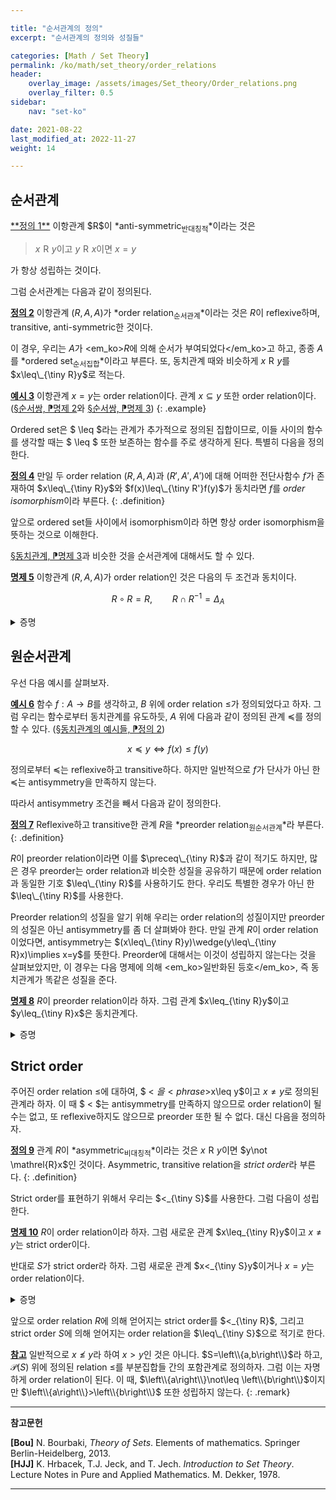 ```yaml
---

title: "순서관계의 정의"
excerpt: "순서관계의 정의와 성질들"

categories: [Math / Set Theory]
permalink: /ko/math/set_theory/order_relations
header:
    overlay_image: /assets/images/Set_theory/Order_relations.png
    overlay_filter: 0.5
sidebar: 
    nav: "set-ko"

date: 2021-08-22
last_modified_at: 2022-11-27
weight: 14

---
```


## 순서관계

<div class="definition" markdown="1">
<ins id="df1">**정의 1**</ins> 이항관계 $R$이 *anti-symmetric<sub>반대칭적</sub>*이라는 것은 

> $x\mathrel{R}y$이고 $y\mathrel{R}x$이면 $x=y$

가 항상 성립하는 것이다.
</div>

그럼 순서관계는 다음과 같이 정의된다. 

<div class="definition" markdown="1">

<ins id="df2">**정의 2**</ins>  이항관계 $(R,A,A)$가 *order relation<sub>순서관계</sub>*이라는 것은 $R$이 reflexive하며, transitive, anti-symmetric한 것이다.

</div>

이 경우, 우리는 $A$가 <em_ko>$R$에 의해 순서가 부여되었다</em_ko>고 하고, 종종 $A$를 *ordered set<sub>순서집합</sub>*이라고 부른다. 또, 동치관계 때와 비슷하게 $x\mathrel{R}y$를 $x\leq\_{\tiny R}y$로 적는다. 

<ins id="ex3">**예시 3**</ins> 이항관계 <phrase>$x=y$</phrase>는 order relation이다. 관계 <phrase>$x\subseteq y$</phrase> 또한 order relation이다. ([§순서쌍, ⁋명제 2](/ko/math/set_theory/ordered_pair#pp2)와 [§순서쌍, ⁋명제 3](/ko/math/set_theory/ordered_pair#pp3))
{: .example}

Ordered set은 $ \leq $라는 관계가 추가적으로 정의된 집합이므로, 이들 사이의 함수를 생각할 때는 $ \leq $ 또한 보존하는 함수를 주로 생각하게 된다. 특별히 다음을 정의한다.

<ins id="df4">**정의 4**</ins> 만일 두 order relation $(R, A, A)$과 $(R', A',A')$에 대해 어떠한 전단사함수 $f$가 존재하여 $x\leq\_{\tiny R}y$와 $f(x)\leq\_{\tiny R'}f(y)$가 동치라면 $f$를 *order isomorphism*이라 부른다. 
{: .definition}

앞으로 ordered set들 사이에서 isomorphism이라 하면 항상 order isomorphism을 뜻하는 것으로 이해한다. 

[§동치관계, ⁋명제 3](/ko/math/set_theory/equivalence_relations#pp3)과 비슷한 것을 순서관계에 대해서도 할 수 있다.

<div class="proposition" markdown="1">

<ins id="df5">**명제 5**</ins> 이항관계 $(R,A,A)$가 order relation인 것은 다음의 두 조건과 동치이다.

$$R\circ R=R,\qquad R\cap R^{-1}=\Delta_A$$

</div>
<details class="proof" markdown="1">
<summary>증명</summary>

첫 번째 조건이 transitivity와 동등한 것은 [§동치관계, ⁋명제 3](/ko/math/set_theory/equivalence_relations#pp3)의 증명에서 이미 살펴보았다. 두 번째 조건은 reflexive와 antisymmetry를 섞어둔 것이라는 것도 쉽게 보일 수 있다.

</details>

## 원순서관계

우선 다음 예시를 살펴보자.

<div class="example" markdown="1">

<ins id="ex6">**예시 6**</ins> 함수 $f:A\rightarrow B$를 생각하고, $B$ 위에 order relation $\leq$가 정의되었다고 하자. 그럼 우리는 함수로부터 동치관계를 유도하듯, $A$ 위에 다음과 같이 정의된 관계 $\preceq$를 정의할 수 있다. ([§동치관계의 예시들, ⁋정의 2](/ko/math/set_theory/examples_of_equivalence#df2))

$$x\preceq y\iff f(x)\leq f(y)$$

정의로부터 $\preceq$는 reflexive하고 transitive하다. 하지만 일반적으로 $f$가 단사가 아닌 한 $\preceq$는 antisymmetry을 만족하지 않는다.
</div>

따라서 antisymmetry 조건을 빼서 다음과 같이 정의한다.

<ins id="df7">**정의 7**</ins> Reflexive하고 transitive한 관계 $R$을 *preorder relation<sub>원순서관계</sub>*라 부른다.
{: .definition}

$R$이 preorder relation이라면 이를 $\preceq\_{\tiny R}$과 같이 적기도 하지만, 많은 경우 preorder는 order relation과 비슷한 성질을 공유하기 때문에 order relation과 동일한 기호 $\leq\_{\tiny R}$를 사용하기도 한다. 우리도 특별한 경우가 아닌 한 $\leq\_{\tiny R}$를 사용한다.

Preorder relation의 성질을 알기 위해 우리는 order relation의 성질이지만 preorder의 성질은 아닌 antisymmetry를 좀 더 살펴봐야 한다. 만일 관계 $R$이 order relation이었다면, antisymmetry는 $(x\leq\_{\tiny R}y)\wedge(y\leq\_{\tiny R}x)\implies x=y$를 뜻한다. Preorder에 대해서는 이것이 성립하지 않는다는 것을 살펴보았지만, 이 경우는 다음 명제에 의해 <em_ko>일반화된 등호</em_ko>, 즉 동치관계가 똑같은 성질을 준다. 

<div class="proposition" markdown="1">

<ins id="pp8">**명제 8**</ins>  $R$이 preorder relation이라 하자. 그럼 관계 <phrase>$x\leq_{\tiny R}y$이고 $y\leq_{\tiny R}x$</phrase>은 동치관계다.

</div>
<details class="proof" markdown="1">
<summary>증명</summary>
위의 관계를 $S$라 하자. 우리는 $S$가 reflexive, symmetric, transitive함을 보여야 한다. 우선 이 관계가 reflexive함은 자명하다. $R$이 preorder이므로, 임의의 $x$에 대해 $x\mathrel{R}x$가 항상 성립하기 때문이다. 한편, 임의의 $x$, $y$에 대하여 $x\mathrel{S}y$라 하자. 그럼 

$$x\mathrel{S}y\iff(x\leq_{\tiny R}y)\wedge(y\leq_{\tiny R}x)\iff(y\leq_{\tiny R}x)\wedge(x\leq_{\tiny R}y)\iff y\mathrel{S}x$$

이므로 $S$는 symmetric하다. 마지막으로 만일 $x\mathrel{S}y$, $y\mathrel{S}z$라면

$$\begin{aligned}  (x\mathrel{S}y)\wedge(y\mathrel{S}z)&\iff((x\leq_{\tiny R}y)\wedge(y\leq_{\tiny R}x))\wedge((y\leq_{\tiny R}z)\wedge(z\leq_{\tiny R}y))\\
  &\iff(x\leq_{\tiny R}y)\wedge(y\leq_{\tiny R}x)\wedge(y\leq_{\tiny R}z)\wedge(z\leq_{\tiny R}y)\\
  &\iff(x\leq_{\tiny R}y)\wedge(y\leq_{\tiny R}z)\wedge(z\leq_{\tiny R}y)\wedge(y\leq_{\tiny R}x)\\
  &\iff((x\leq_{\tiny R}y)\wedge(y\leq_{\tiny R}z))\wedge((z\leq_{\tiny R}y)\wedge(y\leq_{\tiny R}x))\\
  &\iff(x\leq_{\tiny R}z)\wedge(z\leq_{\tiny R}x)\\
  &\iff x\mathrel{S}z
\end{aligned}$$

이므로 $S$는 transitive하고, 따라서 $S$는 동치관계가 된다.
</details>

## Strict order

주어진 order relation $\leq$에 대하여, $ < $을 <phrase>$x\leq y$이고 $x\neq y$</phrase>로 정의된 관계라 하자. 이 때 $ < $는 antisymmetry를 만족하지 않으므로 order relation이 될 수는 없고, 또 reflexive하지도 않으므로 preorder 또한 될 수 없다. 대신 다음을 정의하자.

<ins id="df9">**정의 9**</ins> 관계 $R$이 *asymmetric<sub>비대칭적</sub>*이라는 것은 $x\mathrel{R}y$이면 $y\not \mathrel{R}x$인 것이다. Asymmetric, transitive relation을 *strict order*라 부른다.
{: .definition}

Strict order를 표현하기 위해서 우리는 $<_{\tiny S}$를 사용한다. 그럼 다음이 성립한다.

<div class="proposition" markdown="1">

<ins id="pp10">**명제 10**</ins>  $R$이 order relation이라 하자. 그럼 새로운 관계 <phrase>$x\leq_{\tiny R}y$이고 $x\neq y$</phrase>는 strict order이다.  

반대로 $S$가 strict order라 하자. 그럼 새로운 관계 <phrase>$x<_{\tiny S}y$이거나 $x=y$</phrase>는 order relation이다.
</div>

<details class="proof" markdown="1">
<summary>증명</summary>

우선 $R$이 order relation이라 하고, 새로운 relation $S$를 <phrase>$x\leq_{\tiny R}y$이고 $x\neq y$</phrase>으로 정의하자. Asymmetry를 보이기 위해 우리는 $x\mathrel{S}y$와 $y\mathrel{S}x$가 동시에 성립할 수 없음을 보여야 한다. $(x\mathrel{S}y)\wedge(y\mathrel{S}x)$를 풀어 쓰면 다음과 같다.
  
$$((x\leq_{\tiny R}y)\wedge(x\neq y))\wedge((y\leq_{\tiny R}x)\wedge(y\neq x))$$

그런데 이는 다음과 같이 쓸 수 있다.

$$((x\leq_{\tiny R}y)\wedge(y\leq_{\tiny R}x))\wedge(x\neq y)$$

이는 $R$의 antisymmetry에 의하여 $(x=y)\wedge(x\neq y)$이고, 이는 항상 거짓이므로 $x\mathrel{S} y$이면 $y\not\mathrel{S}x$이다.

반대로 $S$가 strict order라 하고, 새로운 relation $R$을 <phrase>$x<_{\tiny S}y$이거나 $x=y$</phrase>로 정의하자. 우선 $x=x$이므로, 뒤쪽 조건에 걸려 $x\mathrel{R}x$이다. Antisymmetry를 보이기 위해, $x\mathrel{R}y$와 $y\mathrel{R}x$가 성립한다고 가정하자. 그럼 

$$\begin{aligned}  
(x\mathrel{R}y)\wedge(y\mathrel{R}x)&\iff((x<_{\tiny S}y)\vee(x=y))\wedge((y<_{\tiny S}x)\vee(y=x))\\
   &\iff ((x<_{\tiny S}y)\wedge(y<_{\tiny S}x))\vee(x=y)
\end{aligned}$$

이다. Asymmetry에 의하여 $(x<\_{\tiny S}y)\wedge(y<\_{\tiny S}x)$는 불가능하므로, $(x\mathrel{R}y)\wedge(y\mathrel{R}x)$가 성립한다면 반드시 $x=y$가 성립한다. 마지막으로 transitivity을 보이기 위해 $x\mathrel{R}y$이고 $y\mathrel{R}z$라 하자. 그럼

$$\begin{aligned}
  (x\mathrel{R}y)\wedge(y\mathrel{R}z)&\iff ((x<_{\tiny S}y)\vee(x=y))\wedge((y<_{\tiny S}z)\vee(y=z))\\
  &\iff ((x<_{\tiny S}y)\wedge((y<_{\tiny S}z)\vee(y=z)))\vee((x=y)\wedge((y<_{\tiny S}z)\vee(y=z)))\\
  &\iff ((x<_{\tiny S}y)\wedge(y<_{\tiny S}z))\vee((x<_{\tiny S}y)\wedge(y=z))\\
  &\phantom{asdfghjkl}\vee((x=y)\wedge (y<_{\tiny S}z))\vee((x=y)\wedge(y=z))\\
  &\implies (x<_{\tiny S}z)\vee(x<_{\tiny S}z)\vee(x<_{\tiny S}z)\vee(x=y=z)\\
  &\iff x\mathrel{R}z
\end{aligned}$$

이므로 $R$은 transitive하다. 따라서 $R$은 order relation이 된다.
</details>

앞으로 order relation $R$에 의해 얻어지는 strict order를 $<_{\tiny R}$, 그리고 strict order $S$에 의해 얻어지는 order relation을 $\leq\_{\tiny S}$으로 적기로 한다.

<ins id="rmk1">**참고**</ins> 일반적으로 $x\not\leq y$라 하여 $x>y$인 것은 아니다. $S=\left\\{a,b\right\\}$라 하고, $\mathcal{P}(S)$ 위에 정의된 relation $\leq$를 부분집합들 간의 포함관계로 정의하자. 그럼 이는 자명하게 order relation이 된다. 이 때, $\left\\{a\right\\}\not\leq \left\\{b\right\\}$이지만 $\left\\{a\right\\}>\left\\{b\right\\}$ 또한 성립하지 않는다.
{: .remark}




---
**참고문헌**

**[Bou]** N. Bourbaki, <i>Theory of Sets</i>. Elements of mathematics. Springer Berlin-Heidelberg, 2013.  
**[HJJ]** K. Hrbacek, T.J. Jeck, and T. Jech. *Introduction to Set Theory*. Lecture Notes in Pure and Applied Mathematics. M. Dekker, 1978.  

---

